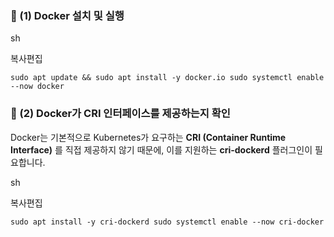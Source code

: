### **🔹 (1) Docker 설치 및 실행**

sh

복사편집

`sudo apt update && sudo apt install -y docker.io sudo systemctl enable --now docker`

### **🔹 (2) Docker가 CRI 인터페이스를 제공하는지 확인**

Docker는 기본적으로 Kubernetes가 요구하는 **CRI (Container Runtime Interface)** 를 직접 제공하지 않기 때문에, 이를 지원하는 **cri-dockerd** 플러그인이 필요합니다.

sh

복사편집

`sudo apt install -y cri-dockerd sudo systemctl enable --now cri-docker`